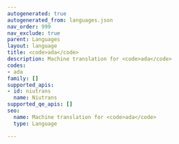 ```yaml
---
autogenerated: true
autogenerated_from: languages.json
nav_order: 999
nav_exclude: true
parent: Languages
layout: language
title: <code>ada</code>
description: Machine translation for <code>ada</code>
codes:
- ada
family: []
supported_apis:
- id: niutrans
  name: Niutrans
supported_qe_apis: []
seo:
  name: Machine translation for <code>ada</code>
  type: Language

---
```


